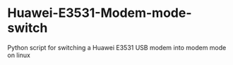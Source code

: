 # Huawei-E3531-Modem-mode-switch
Python script for switching a Huawei E3531 USB modem into modem mode on linux
